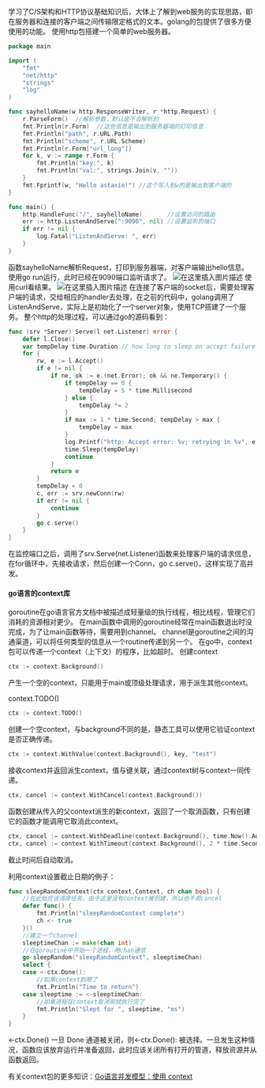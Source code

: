 学习了C/S架构和HTTP协议基础知识后，大体上了解到web服务的实现思路，即在服务器和连接的客户端之间传输限定格式的文本。golang的包提供了很多方便使用的功能。
使用http包搭建一个简单的web服务器。

```go
package main

import (
    "fmt"
    "net/http"
    "strings"
    "log"
)

func sayhelloName(w http.ResponseWriter, r *http.Request) {
    r.ParseForm()  //解析参数，默认是不会解析的
    fmt.Println(r.Form)  //这些信息是输出到服务器端的打印信息
    fmt.Println("path", r.URL.Path)
    fmt.Println("scheme", r.URL.Scheme)
    fmt.Println(r.Form["url_long"])
    for k, v := range r.Form {
        fmt.Println("key:", k)
        fmt.Println("val:", strings.Join(v, ""))
    }
    fmt.Fprintf(w, "Hello astaxie!") //这个写入到w的是输出到客户端的
}

func main() {
    http.HandleFunc("/", sayhelloName)       //设置访问的路由
    err := http.ListenAndServe(":9090", nil) //设置监听的端口
    if err != nil {
        log.Fatal("ListenAndServe: ", err)
    }
}
```
函数sayhelloName解析Request，打印到服务器端，对客户端输出hello信息。
使用go run运行，此时已经在9090端口监听请求了。
![在这里插入图片描述](https://img-blog.csdnimg.cn/20191104192723317.png)
使用curl看结果。
![在这里插入图片描述](https://img-blog.csdnimg.cn/20191104192834303.png?x-oss-process=image/watermark,type_ZmFuZ3poZW5naGVpdGk,shadow_10,text_aHR0cHM6Ly9ibG9nLmNzZG4ubmV0L0h1aUZlaURlVHVvTmlhb0da,size_16,color_FFFFFF,t_70)
在连接了客户端的socket后，需要处理客户端的请求，交给相应的handler去处理，在之前的代码中，golang调用了ListenAndServe，实际上是初始化了一个server对象，使用TCP搭建了一个服务。
整个http的处理过程，可以通过go的源码看到：

```go
func (srv *Server) Serve(l net.Listener) error {
	defer l.Close()
	var tempDelay time.Duration // how long to sleep on accept failure
	for {
		rw, e := l.Accept()
		if e != nil {
			if ne, ok := e.(net.Error); ok && ne.Temporary() {
				if tempDelay == 0 {
					tempDelay = 5 * time.Millisecond
				} else {
					tempDelay *= 2
				}
				if max := 1 * time.Second; tempDelay > max {
					tempDelay = max
				}
				log.Printf("http: Accept error: %v; retrying in %v", e, tempDelay)
				time.Sleep(tempDelay)
				continue
			}
			return e
		}
		tempDelay = 0
		c, err := srv.newConn(rw)
		if err != nil {
			continue
		}
		go c.serve()
	}
}
```
在监控端口之后，调用了srv.Serve(net.Listener)函数来处理客户端的请求信息，在for循环中，先接收请求，然后创建一个Conn，go c.serve()，这样实现了高并发。
#### go语言的context库
goroutine在go语言官方文档中被描述成轻量级的执行线程，相比线程，管理它们消耗的资源相对更少。
在main函数中调用的goroutine经常在main函数退出时没完成，为了让main函数等待，需要用到channel。
channel是goroutine之间的沟通渠道，可以将任何类型的信息从一个routine传递到另一个。
在go中，context包可以传递一个context（上下文）的程序，比如超时。
创建context

```go
ctx := context.Background()
```
产生一个空的context，只能用于main或顶级处理请求，用于派生其他context。

context.TODO()

```go
ctx := context.TODO()
```
创建一个空context，与background不同的是，静态工具可以使用它验证context是否正确传递。

```go
ctx := context.WithValue(context.Background(), key, "test")
```
接收context并返回派生context，值与键关联，通过context树与context一同传递。

```go
ctx, cancel := context.WithCancel(context.Background())
```
函数创建从传入的父context派生的新context，返回了一个取消函数，只有创建它的函数才能调用它取消此context。

```go
ctx, cancel := context.WithDeadline(context.Background(), time.Now().Add(2 * time.Second))
ctx, cancel := context.WithTimeout(context.Background(), 2 * time.Second)
```
截止时间后自动取消。

利用context设置截止日期的例子：

```go
func sleepRandomContext(ctx context.Context, ch chan bool) {
    //在此处应该清除任务，由于这里没有context被创建，所以也不用cancel
    defer func() {
        fmt.Println("sleepRandomContext complete")
        ch <- true
    }()
    //建立一个channel
    sleeptimeChan := make(chan int)
    //在goroutine中开始一个进程，用chan通信
    go sleepRandom("sleepRandomContext", sleeptimeChan)
    select {
    case <-ctx.Done():
        //如果context到期了
        fmt.Println("Time to return")
    case sleeptime := <-sleeptimeChan:
        //如果进程在context取消前就执行完了
        fmt.Println("Slept for ", sleeptime, "ms")
    }
}
```
<-ctx.Done() 一旦 Done 通道被关闭，则<-ctx.Done(): 被选择。一旦发生这种情况，函数应该放弃运行并准备返回，此时应该关闭所有打开的管道，释放资源并从函数返回。

有关context包的更多知识：[Go语言并发模型：使用 context](https://segmentfault.com/a/1190000006744213)
